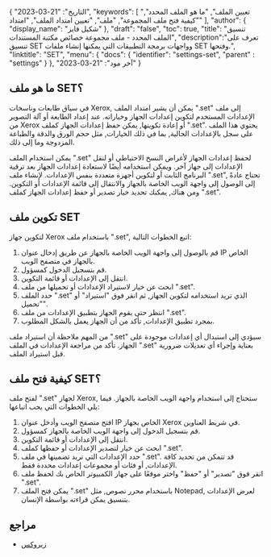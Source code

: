 {
"التاريخ": "21-03-2023",
  "keywords": [
"تعيين الملف",
"ما هو الملف المحدد",
"كيفية فتح ملف المجموعة",
"ملف",
"تعيين امتداد الملف",
"امتداد"
],
  "author": {
"display_name": "شكيل فايز"
},
"draft": "false",
"toc": true,
"title": "تنسيق الملف المحدد - ملف مجموعة خصائص مكتبة المستندات",
  "description":"تعرف على تنسيق SET وواجهات برمجة التطبيقات التي يمكنها إنشاء ملفات SET وفتحها.",
"linktitle": "SET",
  "menu": {
    "docs": {
      "identifier": "settings-set",
"parent" : "settings"
}
},
"آخر مود": "21-03-2023"
}

## ما هو ملف SET؟

في سياق طابعات وناسخات Xerox, يمكن أن يشير امتداد الملف ".set" إلى ملف الإعدادات المستخدم لتكوين إعدادات الجهاز وخياراته. عند إعداد الطابعة أو آلة التصوير من Xerox أو إعادة تكوينها, يمكن حفظ إعدادات الجهاز كملف ".set". يحتوي هذا الملف على سجل بالإعدادات الحالية, بما في ذلك الخيارات, مثل حجم الورق والدقة والطباعة المزدوجة وما إلى ذلك.

يمكن استخدام الملف ".set" لحفظ إعدادات الجهاز لأغراض النسخ الاحتياطي أو لنقل الإعدادات إلى جهاز آخر. ويمكن استخدامه أيضًا لاستعادة إعدادات الجهاز بعد ترقية البرنامج الثابت أو لتكوين أجهزة متعددة بنفس الإعدادات. لإنشاء ملف ".set", تحتاج عادةً إلى الوصول إلى واجهة الويب الخاصة بالجهاز والانتقال إلى قائمة الإعدادات أو التكوين. ومن هناك, يمكنك تحديد خيار تصدير أو حفظ إعدادات الجهاز كملف ".set".

## تكوين ملف SET

لتكوين جهاز Xerox باستخدام ملف ".set", اتبع الخطوات التالية:

1. قم بالوصول إلى واجهة الويب الخاصة بالجهاز عن طريق إدخال عنوان IP الخاص بالجهاز في متصفح الويب.
2. قم بتسجيل الدخول كمسؤول.
3. انتقل إلى الإعدادات أو قائمة التكوين.
4. ابحث عن خيار لاستيراد الإعدادات أو تحميلها من ملف ".set".
5. حدد الملف ".set" الذي تريد استخدامه لتكوين الجهاز, ثم انقر فوق "استيراد" أو "تحميل".
6. انتظر حتى يقوم الجهاز بتطبيق الإعدادات من ملف ".set".
7. بمجرد تطبيق الإعدادات, تأكد من أن الجهاز يعمل بالشكل المطلوب.

من المهم ملاحظة أن استيراد ملف ".set" سيؤدي إلى استبدال أي إعدادات موجودة على الجهاز. تأكد من مراجعة الإعدادات في الملف ".set" بعناية وإجراء أي تعديلات ضرورية قبل استيراد الملف.

## كيفية فتح ملف SET؟

لفتح ملف ".set" لجهاز Xerox, ستحتاج إلى استخدام واجهة الويب الخاصة بالجهاز. فيما يلي الخطوات التي يجب اتباعها:

1. افتح متصفح الويب وأدخل عنوان IP الخاص بجهاز Xerox في شريط العناوين.
2. قم بتسجيل الدخول إلى واجهة الويب الخاصة بالجهاز كمسؤول.
3. انتقل إلى الإعدادات أو قائمة التكوين.
4. ابحث عن خيار لتصدير الإعدادات أو حفظها كملف ".set".
5. حدد الإعدادات التي تريد تضمينها في ملف ".set". قد تتمكن من تحديد كافة الإعدادات, أو فئات أو مجموعات إعدادات محددة فقط.
6. انقر فوق "تصدير" أو "حفظ" واختر موقعًا على جهاز الكمبيوتر الخاص بك لحفظ ملف ".set".
7. يمكن فتح الملف ".set" باستخدام محرر نصوص, مثل Notepad, لعرض الإعدادات بتنسيق يمكن قراءته بواسطة الإنسان.

## مراجع
* [زيروكس](https://en.wikipedia.org/wiki/Xerox)

